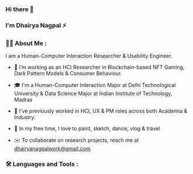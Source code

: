 ### Hi there 👋
### I'm Dhairya Nagpal :zap:

<!--
**dhairyaanagpal/dhairyaanagpal** is a ✨ _special_ ✨ repository because its `README.md` (this file) appears on your GitHub profile.

Here are some ideas to get you started:

- 🔭 I’m currently working on ...
- 🌱 I’m currently learning ...
- 👯 I’m looking to collaborate on ...
- 🤔 I’m looking for help with ...
- 💬 Ask me about ...
- 📫 How to reach me: ...
- 😄 Pronouns: ...
- ⚡ Fun fact: ...
-->

### :man_technologist: About Me : 

I am a Human-Computer Interaction Researcher & Usability Engineer.

- :telescope:  I’m working as an HCI Researcher in Blockchain-based NFT Gaming, Dark Pattern Models & Consumer Behaviour. 

- :mortar_board:  I'm a Human-Computer Interaction Major at Delhi Technological University & Data Science Major at Indian Institute of Technology, Madras 

- :briefcase:  I've previously worked in HCI, UX & PM roles across both Academia & Industry.

- :memo:  In my free time, I love to paint, sketch, dance, vlog & travel

- :envelope:  To collaborate on research projects, reach me at dhairyanagpalwork@gmail.com

### :hammer_and_wrench: Languages and Tools :




